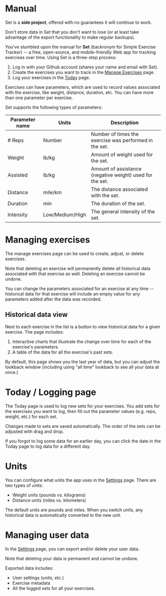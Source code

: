# Manual

<div class="notification is-warning" x-bind:class="theme === 'dark' ? 'is-dark' : 'is-light'">

Set is a **side project**, offered with no guarantees it will continue to work.

Don't store data in Set that you don't want to lose (or at least take advantage of the export functionality to make regular backups).

</div>

You've stumbled upon the manual for **Set** (backronym for Simple Exercise Tracker) -- a free, open-source, and mobile-friendly Web app for tracking exercises over time. Using Set is a three-step process:

1. Log in with your Github account (shares your name and email with Set).
2. Create the exercises you want to track in the [Manage Exercises](/exercises) page.
3. Log your exercises in the [Today](/today) page.

Exercises can have parameters, which are used to record values associated with the exercise, like weight, distance, duration, etc. You can have more than one parameter per exercise.

Set supports the following types of parameters:

| Parameter name                           | Units           | Description                                              |
| ---------------------------------------- | --------------- | -------------------------------------------------------- |
| # Reps                                   | Number          | Number of times the exercise was performed in the set.   |
| <i class="ti ti-weight"></i> Weight      | lb/kg           | Amount of weight used for the set.                       |
| <i class="ti ti-lifebuoy"></i> Assisted  | lb/kg           | Amount of assistance (negative weight) used for the set. |
| <i class="ti ti-ruler-3"></i> Distance   | mile/km         | The distance associated with the set.                    |
| <i class="ti ti-clock"></i> Duration     | min             | The duration of the set.                                 |
| <i class="ti ti-activity"></i> Intensity | Low/Medium/High | The general intensity of the set.                        |

# Managing exercises

The manage exercises page can be used to create, adjust, or delete exercises.

<div class="notification is-danger" x-bind:class="theme === 'dark' ? 'is-dark' : 'is-light'">

Note that deleting an exercise will permanently delete all historical data associated with that exercise as well. Deleting an exercise cannot be undone.

</div>

You can change the parameters associated for an exercise at any time -- historical data for that exercise will include an empty value for any parameters added after the data was recorded.

## <i class="ti ti-chart-line"></i> Historical data view

Next to each exercise in the list is a <i class="ti ti-chart-line"></i> button to view historical data for a given exercise. The page includes:

1. Interactive charts that illustrate the change over time for each of the exercise's parameters.
2. A table of the data for all the exercise's past sets.

By default, this page shows you the last year of data, but you can adjust the lookback window (including using "all time" lookback to see all your data at once.)

# Today / Logging page

The Today page is used to log new sets for your exercises. You add sets for the exercises you want to log, then fill out the parameter values (e.g. reps, weight, etc.) for each set.

Changes made to sets are saved automatically. The order of the sets can be adjusted with drag and drop.

If you forgot to log some data for an earlier day, you can click the date in the Today page to log data for a different day.

# Units

You can configure what units the app uses in the [Settings](/settings) page. There are two types of units:

- Weight units (pounds vs. kilograms)
- Distance units (miles vs. kilometers)

The default units are pounds and miles. When you switch units, any historical data is automatically converted to the new unit.

# Managing user data

In the [Settings](/settings) page, you can export and/or delete your user data.

<div class="notification is-danger" x-bind:class="theme === 'dark' ? 'is-dark' : 'is-light'">

Note that deleting your data is permanent and cannot be undone.

</div>

Exported data includes:

- User settings (units, etc.)
- Exercise metadata
- All the logged sets for all your exercises.
